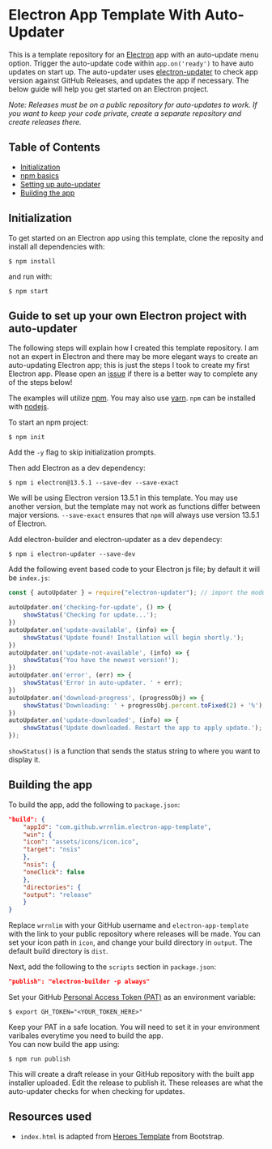 # Electron App Template With Auto-Updater

This is a template repository for an [Electron](https://www.electronjs.org/) app with an auto-update menu option. Trigger the auto-update code within `app.on('ready')` to have auto updates on start up. The auto-updater uses [electron-updater](https://www.npmjs.com/package/electron-updater) to check app version against GitHub Releases, and updates the app if necessary. The below guide will help you get started on an Electron project.  

*Note: Releases must be on a public repository for auto-updates to work. If you want to keep your code private, create a separate repository and create releases there.*

## Table of Contents

- [Initialization](#Initialization)
- [npm basics](#npm-basics)
- [Setting up auto-updater](#guide-to-set-up-your-own-electron-project-with-auto-updater)
- [Building the app](#Building-the-app)

## Initialization

To get started on an Electron app using this template, clone the reposity and install all dependencies with:

```shell
$ npm install
```  

and run with:

```shell
$ npm start
```

## Guide to set up your own Electron project with auto-updater

The following steps will explain how I created this template repository. I am not an expert in Electron and there may be more elegant ways to create an auto-updating Electron app; this is just the steps I took to create my first Electron app. Please open an [issue](https://github.com/wrrnlim/electron-app-template/issues/new/choose) if there is a better way to complete any of the steps below!  

The examples will utilize [npm](https://www.npmjs.com/). You may also use [yarn](https://yarnpkg.com/). `npm` can be installed with [nodejs](https://nodejs.org/en/).  

To start an npm project:

```shell
$ npm init
```  

Add the `-y` flag to skip initialization prompts.  

Then add Electron as a dev dependency:

```shell
$ npm i electron@13.5.1 --save-dev --save-exact
```

We will be using Electron version 13.5.1 in this template. You may use another version, but the template may not work as functions differ between major versions. `--save-exact` ensures that `npm` will always use version 13.5.1 of Electron.  

Add electron-builder and electron-updater as a dev dependecy:

```shell
$ npm i electron-updater --save-dev
```

Add the following event based code to your Electron js file; by default it will be `index.js`:

```js
const { autoUpdater } = require("electron-updater"); // import the module

autoUpdater.on('checking-for-update', () => {
    showStatus('Checking for update...');
})
autoUpdater.on('update-available', (info) => {
    showStatus('Update found! Installation will begin shortly.');
})
autoUpdater.on('update-not-available', (info) => {
    showStatus('You have the newest version!');
})
autoUpdater.on('error', (err) => {
    showStatus('Error in auto-updater. ' + err);
})
autoUpdater.on('download-progress', (progressObj) => {
    showStatus('Downloading: ' + progressObj.percent.toFixed(2) + '%');
})
autoUpdater.on('update-downloaded', (info) => {
    showStatus('Update downloaded. Restart the app to apply update.');
});
```

`showStatus()` is a function that sends the status string to where you want to display it.


## Building the app

To build the app, add the following to `package.json`:

```json
"build": {
    "appId": "com.github.wrrnlim.electron-app-template",
    "win": {
    "icon": "assets/icons/icon.ico",
    "target": "nsis"
    },
    "nsis": {
    "oneClick": false
    },
    "directories": {
    "output": "release"
    }
}
```

Replace `wrrnlim` with your GitHub username and `electron-app-template` with the link to your public repository where releases will be made. You can set your icon path in `icon`, and change your build directory in `output`. The default build directory is `dist`.  

Next, add the following to the `scripts` section in `package.json`:

```json
"publish": "electron-builder -p always"
```

Set your GitHub [Personal Access Token (PAT)](https://github.com/settings/tokens/) as an environment variable:

```shell
$ export GH_TOKEN="<YOUR_TOKEN_HERE>"
```

Keep your PAT in a safe location. You will need to set it in your environment varibales everytime you need to build the app.  
You can now build the app using:

```shell
$ npm run publish
```

This will create a draft release in your GitHub repository with the built app installer uploaded. Edit the release to publish it. These releases are what the auto-updater checks for when checking for updates.

## Resources used

- `index.html` is adapted from [Heroes Template](https://getbootstrap.com/docs/5.0/examples/heroes/) from Bootstrap.
